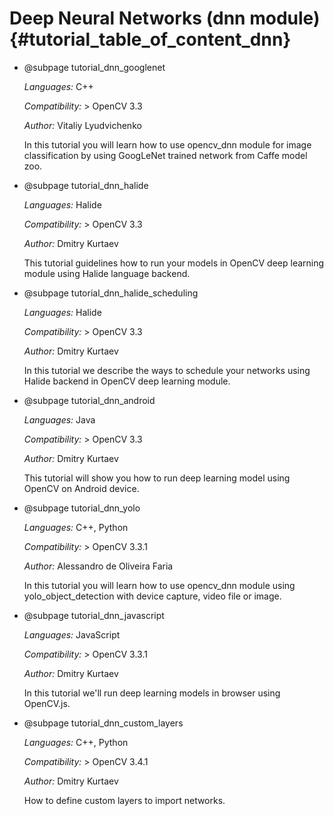 Deep Neural Networks (dnn module) {#tutorial_table_of_content_dnn}
=====================================

-   @subpage tutorial_dnn_googlenet

    *Languages:* C++

    *Compatibility:* \> OpenCV 3.3

    *Author:* Vitaliy Lyudvichenko

    In this tutorial you will learn how to use opencv_dnn module for image classification by using GoogLeNet trained network from Caffe model zoo.

-   @subpage tutorial_dnn_halide

    *Languages:* Halide

    *Compatibility:* \> OpenCV 3.3

    *Author:* Dmitry Kurtaev

    This tutorial guidelines how to run your models in OpenCV deep learning module using Halide language backend.

-   @subpage tutorial_dnn_halide_scheduling

    *Languages:* Halide

    *Compatibility:* \> OpenCV 3.3

    *Author:* Dmitry Kurtaev

    In this tutorial we describe the ways to schedule your networks using Halide backend in OpenCV deep learning module.

-   @subpage tutorial_dnn_android

    *Languages:* Java

    *Compatibility:* \> OpenCV 3.3

    *Author:* Dmitry Kurtaev

    This tutorial will show you how to run deep learning model using OpenCV on Android device.

-   @subpage tutorial_dnn_yolo

    *Languages:* C++, Python

    *Compatibility:* \> OpenCV 3.3.1

    *Author:* Alessandro de Oliveira Faria

    In this tutorial you will learn how to use opencv_dnn module using yolo_object_detection with device capture, video file or image.

-   @subpage tutorial_dnn_javascript

    *Languages:* JavaScript

    *Compatibility:* \> OpenCV 3.3.1

    *Author:* Dmitry Kurtaev

    In this tutorial we'll run deep learning models in browser using OpenCV.js.

-   @subpage tutorial_dnn_custom_layers

    *Languages:* C++, Python

    *Compatibility:* \> OpenCV 3.4.1

    *Author:* Dmitry Kurtaev

    How to define custom layers to import networks.
